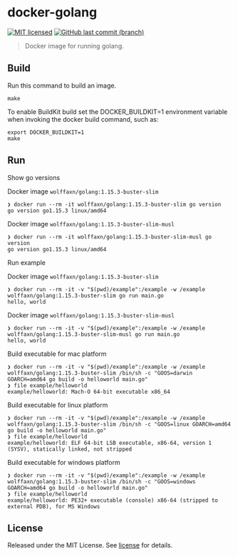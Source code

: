 # docker-golang

[![MIT licensed](https://img.shields.io/badge/license-MIT-blue.svg)](https://opensource.org/licenses/MIT)
[![GitHub last commit (branch)](https://img.shields.io/github/last-commit/wolffaxn/docker-golang/master.svg)](https://github.com/wolffaxn/docker-golang)

> Docker image for running golang.

## Build

Run this command to build an image.

```
make
```

To enable BuildKit build set the DOCKER_BUILDKIT=1 environment variable when invoking the docker build command,
such as:

```
export DOCKER_BUILDKIT=1
make
```

## Run

Show go versions

Docker image `wolffaxn/golang:1.15.3-buster-slim`

```
❯ docker run --rm -it wolffaxn/golang:1.15.3-buster-slim go version
go version go1.15.3 linux/amd64
```

Docker image `wolffaxn/golang:1.15.3-buster-slim-musl`

```
❯ docker run --rm -it wolffaxn/golang:1.15.3-buster-slim-musl go version
go version go1.15.3 linux/amd64
```

Run example

Docker image `wolffaxn/golang:1.15.3-buster-slim`

```
❯ docker run --rm -it -v "$(pwd)/example":/example -w /example wolffaxn/golang:1.15.3-buster-slim go run main.go
hello, world
```

Docker image `wolffaxn/golang:1.15.3-buster-slim-musl`

```
❯ docker run --rm -it -v "$(pwd)/example":/example -w /example wolffaxn/golang:1.15.3-buster-slim-musl go run main.go
hello, world
```

Build executable for mac platform

```
❯ docker run --rm -it -v "$(pwd)/example":/example -w /example wolffaxn/golang:1.15.3-buster-slim /bin/sh -c "GOOS=darwin GOARCH=amd64 go build -o helloworld main.go"
❯ file example/helloworld
example/helloworld: Mach-O 64-bit executable x86_64
```

Build executable for linux platform

```
❯ docker run --rm -it -v "$(pwd)/example":/example -w /example wolffaxn/golang:1.15.3-buster-slim /bin/sh -c "GOOS=linux GOARCH=amd64 go build -o helloworld main.go"
❯ file example/helloworld
example/helloworld: ELF 64-bit LSB executable, x86-64, version 1 (SYSV), statically linked, not stripped
```

Build executable for windows platform

```
❯ docker run --rm -it -v "$(pwd)/example":/example -w /example wolffaxn/golang:1.15.3-buster-slim /bin/sh -c "GOOS=windows GOARCH=amd64 go build -o helloworld main.go"
❯ file example/helloworld
example/helloworld: PE32+ executable (console) x86-64 (stripped to external PDB), for MS Windows
```

## License

Released under the MIT License. See [license](LICENSE.md) for details.
